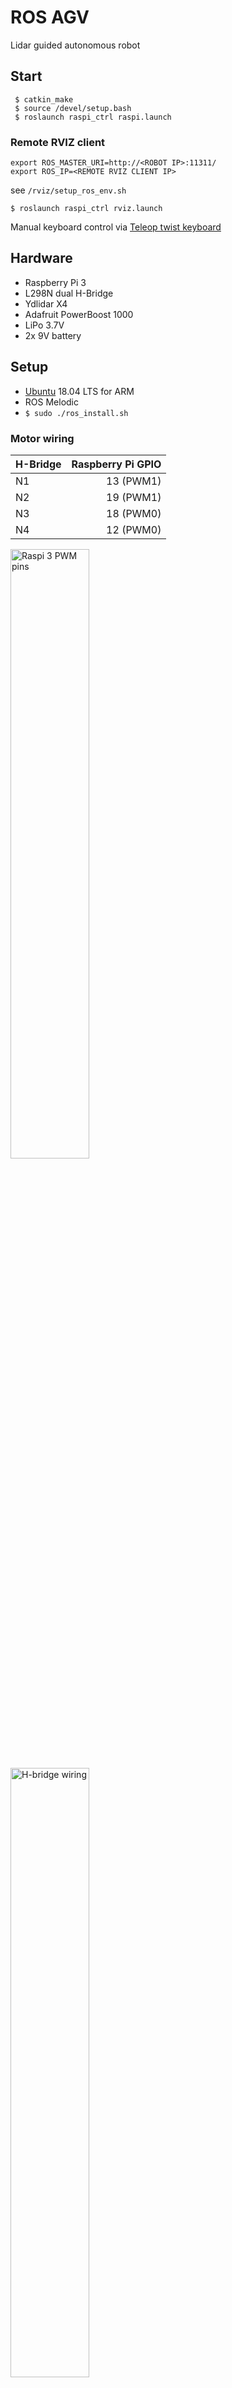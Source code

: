 # ROS AGV  

Lidar guided autonomous robot  

## Start  
```
 $ catkin_make  
 $ source /devel/setup.bash  
 $ roslaunch raspi_ctrl raspi.launch  
```

### Remote RVIZ client  
```
export ROS_MASTER_URI=http://<ROBOT IP>:11311/
export ROS_IP=<REMOTE RVIZ CLIENT IP> 
```
see `/rviz/setup_ros_env.sh`  
```
$ roslaunch raspi_ctrl rviz.launch
```  

Manual keyboard control via [Teleop twist keyboard](http://wiki.ros.org/teleop_twist_keyboard)  

## Hardware  

* Raspberry Pi 3  
* L298N dual H-Bridge  
* Ydlidar X4  
* Adafruit PowerBoost 1000  
* LiPo 3.7V  
* 2x 9V battery  

## Setup  

* [Ubuntu](https://wiki.ubuntu.com/ARM/RaspberryPi) 18.04 LTS for ARM  
* ROS Melodic  
* `$ sudo ./ros_install.sh`  

### Motor wiring  
H-Bridge | Raspberry Pi GPIO
--- | ---: 
N1 | 13 (PWM1)
N2 | 19 (PWM1)
N3 | 18 (PWM0)
N4 | 12 (PWM0)

<img alt="Raspi 3 PWM pins" src="doc/raspberry_pi_3_PWM_pins.png" width="50%">
<img alt="H-bridge wiring" src="doc/wiring_hbrige_raspi.jpg"  width="50%">

[//]: <> (https://funduino.de/nr-34-motoren-mit-h-bruecke-l298n-ansteuern)

## ROS TF  

![TF tree](doc/frames.pdf)  

<img alt="rqt_graph" src="doc/rqt_graph.svg" width="100%">

### Lidar SLAM  
<img alt="ydlidar_screen" src="doc/ydlidar_rviz.png" width="50%">

# Project structure  
```
├── README.md
├── cad
│   └── README.md
├── doc
│   ├── cad_designs/
│   ├── photos_assembly/
│   ├── frames.pdf
│   ├── raspberry_pi_3_PWM_pins.png
│   ├── rqt_graph.svg
│   └── wiring_hbrige_raspi.jpg
├── ros_install.sh
└── src
    ├── CMakeLists.txt -> /opt/ros/melodic/share/catkin/cmake/toplevel.cmake
    ├── motor_pkg
    │   ├── CMakeLists.txt
    │   ├── bin
    │   │   └── motor_ctrl
    │   ├── package.xml
    │   ├── setup.py
    │   └── src
    │       └── motor_ctrl
    │           ├── __init__.py
    │           ├── motor.py
    │           └── name_ascii.txt
    ├── raspi_ctrl
    │   ├── CMakeLists.txt
    │   ├── launch
    │   │   ├── costmap_configs
    │   │   │   ├── base_local_planner_params.yaml
    │   │   │   ├── costmap_common_params.yaml
    │   │   │   ├── global_costmap_params.yaml
    │   │   │   └── local_costmap_params.yaml
    │   │   ├── mapping_default.launch
    │   │   ├── raspi.launch
    │   │   ├── rviz.launch
    │   │   └── x4_lidar.launch
    │   ├── package.xml
    │   └── rviz
    │       ├── rviz.rviz
    │       └── setup_ros_env.sh
    ├── teleop_twist_keyboard
    └── ydlidar_ros
```

## Robot assembly  
<img alt="robot complete" src="doc/photos_assembly/20201101_130622.jpg" width="50%">
<img alt="robot complete" src="doc/photos_assembly/20201101_130505.jpg" width="50%">
<img alt="robot complete" src="doc/photos_assembly/20201101_130325_croped.jpg" width="50%">

## FreeCAD designs  

Top power & control | Lidar   
--|-- 
<img alt="cad hbridge" src="doc/cad_designs/RaspiRobot_raspi_base_hbridge.png" width="75%"> | <img alt="cad lidar" src="doc/cad_designs/RaspiRobot_ydliard_mounting_plate_v2.png" width="75%">  
Bottom power  |
<img alt="cad battery" src="doc/cad_designs/RaspiRobot_battery_bottom.png" width="75%"> | 